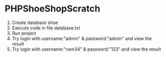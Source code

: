 # PHPShoeShopScratch

1) Create database shoe
2) Execute code in file database.txt
3) Run project
4) Try login with username:"admin" & password:"admin" and view the result
5) Try login with username:"nam34" & password:"123" and view the result
